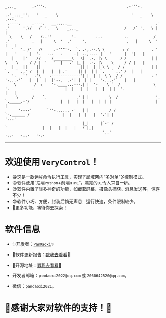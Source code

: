 ```
                                                                         _..._       .-'''-.                                    .-'''-.
                                                                      .-'_..._''.   '   _    \                                 '   _    \  .---.
 .----.     .----.   __.....__                                      .' .'      '.\/   /` '.   \    _..._                     /   /` '.   \ |   |
  \    \   /    /.-''         '.         .-.          .-           / .'          .   |     \  '  .'     '.                  .   |     \  ' |   |
   '   '. /'   //     .-''"'-.  `. .-,.--.\ \        / /          . '            |   '      |  '.   .-.   .     .|  .-,.--. |   '      |  '|   |
   |    |'    //     /________\   \|  .-. |\ \      / /           | |            \    \     / / |  '   '  |   .' |_ |  .-. |\    \     / / |   |
   |    ||    ||                  || |  | | \ \    / /            | |             `.   ` ..' /  |  |   |  | .'     || |  | | `.   ` ..' /  |   |
   '.   `'   .'\    .-------------'| |  | |  \ \  / /             . '                '-...-'`   |  |   |  |'--.  .-'| |  | |    '-...-'`   |   |
    \        /  \    '-.____...---.| |  '-    \ `  /               \ '.          .              |  |   |  |   |  |  | |  '-                |   |
     \      /    `.             .' | |         \  /                 '. `._____.-'/              |  |   |  |   |  |  | |                    |   |
      '----'       `''-...... -'   | |         / /                    `-.______ /               |  |   |  |   |  '.'| |                    '---'
                                   |_|     |`-' /                              `                |  |   |  |   |   / |_|
                                            '..'                                                '--'   '--'   `'-'

```

---

# 欢迎使用 `VeryControl`！
- 😁这是一款远程命令执行工具，实现了局域网内“多对单”的控制模式。
- 😊软件使用“后端`Python`+前端`HTML`”，漂亮的`UI`令人耳目一新。
- 😍软件内置了很多神奇的功能，如截取屏幕、摄像头捕获、消息发送等，惊喜不少！
- 😎软件小巧、方便，封装后悄无声息，运行快速，条件限制较少。
- 🧐更多功能，等待你去探索！

# 软件信息
- ✨开发者：[`PanDaoxi`](https://pandaoxi.github.io/)✨
- 🎉软件更新报告：[戳我去看看](https://github.com/pandaoxi/very-control/blob/main/Very_Control/About/Update/README.md)🎉
- 🎈开源地址：[戳我去看看](https://github.com/pandaoxi/very-control/tree/main/Very_Control)🎈

- 开发者邮箱：`pandaoxi2022@qq.com` 或 `2060642520@qq.com`。
- 微信：`pandaoxi2021`。

# 🥰感谢大家对软件的支持！🥰
